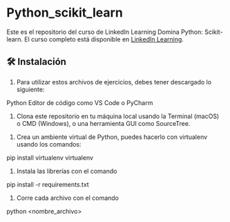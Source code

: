 # Python_scikit_learn

Este es el repositorio del curso de LinkedIn Learning Domina Python: Scikit-learn. El curso completo está disponible en [LinkedIn Learning](https://www.linkedin.com/learning/domina-python-scikit-learn/scikit-learn-y-python).

<h2>🛠️ Instalación</h2>

<ol>
  <li>Para utilizar estos archivos de ejercicios, debes tener descargado lo siguiente:</li>
</ol>
Python
Editor de código como VS Code o PyCharm
<ol>
  <li>Clona este repositorio en tu máquina local usando la Terminal (macOS) o CMD (Windows), o una herramienta GUI como SourceTree.</li>
</ol>

<ol>
  <li>Crea un ambiente virtual de Python, puedes hacerlo con virtualenv usando los comandos:</li>
</ol>

 pip install virtualenv
 virtualenv <reemplazar por nombre del ambiente>
<ol>
  <li>Instala las librerías con el comando</li>
</ol>

 pip install -r requirements.txt
<ol>
  <li>Corre cada archivo con el comando</li>
</ol>

python <nombre_archivo>

